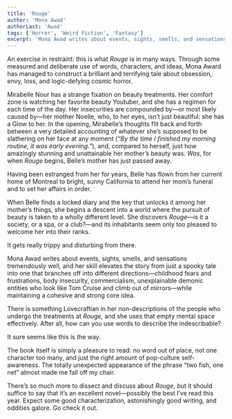 ```yaml
---
title: 'Rouge'
author: 'Mona Awad'
authorLast: 'Awad'
tags: ['Horror', 'Weird Fiction', 'Fantasy']
excerpt: 'Mona Awad writes about events, sights, smells, and sensations tremendously well, and her skill elevates the story from just a spooky tale into one that branches off into different directions.'
---
```


An exercise in restraint: this is what *Rouge* is in many ways. Through some measured and deliberate use of words, characters, and ideas, Mona Award has managed to construct a brilliant and terrifying tale about obsession, envy, loss, and logic-defying cosmic horror.

Mirabelle Nour has a strange fixation on beauty treatments. Her comfort zone is watching her favorite beauty Youtuber, and she has a regimen for each time of the day. Her insecurities are compounded by&mdash;or most likely caused by&mdash;her mother Noelle, who, to her eyes, isn’t just beautiful: she has a Glow to her. In the opening, Mirabelle’s thoughts flit back and forth between a very detailed accounting of whatever she’s supposed to be slathering on her face at any moment (*“By the time I finished my morning routine, it was early evening.”*), and, compared to herself, just how amazingly stunning and unattainable her mother’s beauty was. *Was*, for when *Rouge* begins, Belle’s mother has just passed away.

Having been estranged from her for years, Belle has flown from her current home of Montreal to bright, sunny California to attend her mom’s funeral and to set her affairs in order.

When Belle finds a locked diary and the key that unlocks it among her mother’s things, she begins a descent into a world where the pursuit of beauty is taken to a wholly different level. She discovers *Rouge*&mdash;is it a society, or a spa, or a club?&mdash;and its inhabitants seem only too pleased to welcome her into their ranks.

It gets really trippy and disturbing from there.

Mona Awad writes about events, sights, smells, and sensations tremendously well, and her skill elevates the story from just a spooky tale into one that branches off into different directions&mdash;childhood fears and frustrations, body insecurity, commercialism, unexplainable demonic entities who look like Tom Cruise and climb out of mirrors&mdash;while maintaining a cohesive and strong core idea. 

There is something Lovecraftian in her non-descriptions of the people who undergo the treatments at *Rouge*, and she uses that empty mental space effectively. After all, how can you use words to describe the indescribable?

It sure seems like this is the way.

The book itself is simply a pleasure to read: no word out of place, not one character too many, and just the right amount of pop-culture self-awareness. The totally unexpected appearance of the phrase “two fish, one net” almost made me fall off my chair.

There’s so much more to dissect and discuss about *Rouge*, but it should suffice to say that it’s an excellent novel&mdash;possibly the best I’ve read this year. Expect some good characterization, astonishingly good writing, and oddities galore. Go check it out.